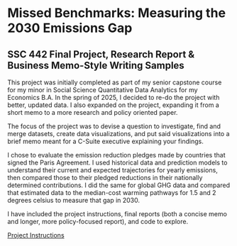 # Missed Benchmarks: Measuring the 2030 Emissions Gap 

## SSC 442 Final Project, Research Report & Business Memo-Style Writing Samples

This project was initially completed as part of my senior capstone course for my minor in Social Science Quantitative Data Analytics for my Economics B.A. In the spring of 2025, I decided to re-do the project with better, updated data. I also expanded on the project, expanding it from a short memo to a more research and policy oriented paper.

The focus of the project was to devise a question to investigate, find and merge datasets, create data visualizations, and put said visualizations into a brief memo meant for a C-Suite executive explaining your findings.

I chose to evaluate the emission reduction pledges made by countries that signed the Paris Agreement. I used historical data and prediction models to understand their current and expected trajectories for yearly emissions, then compared those to their pledged reductions in their nationally determined contributions. I did the same for global GHG data and compared that estimated data to the median-cost warming pathways for 1.5 and 2 degrees celsius to measure that gap in 2030.

I have included the project instructions, final reports (both a concise memo and longer, more policy-focused report), and code to explore.

[Project Instructions](https://github.com/walter-elizabeth/Missed-Benchmarks/blob/2c7ec4840b24fb7aa64d849461d649b0082c3703/Project%20Instructions)
